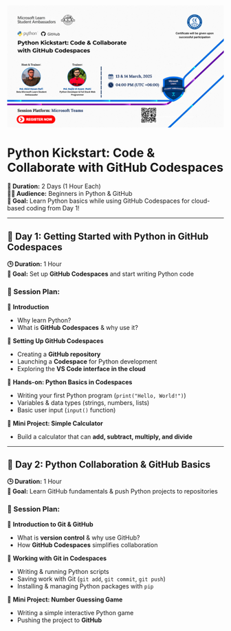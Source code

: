 ![Color Museum](https://raw.githubusercontent.com/AbidHasanRafi/python-kickstart-code-and-collaborate/main/Python%20Kickstart%20Code%20%26%20Collaborate%20with%20GitHub%20Codespaces.png)
# Python Kickstart: Code & Collaborate with GitHub Codespaces
**📅 Duration:** 2 Days (1 Hour Each)  
**👨‍💻 Audience:** Beginners in Python & GitHub  
**🎯 Goal:** Learn Python basics while using GitHub Codespaces for cloud-based coding from Day 1!  

---

## **📅 Day 1: Getting Started with Python in GitHub Codespaces**  
**🕒 Duration:** 1 Hour  
**🎯 Goal:** Set up **GitHub Codespaces** and start writing Python code  

### **📌 Session Plan:**  
🔹 **Introduction**  
- Why learn Python?  
- What is **GitHub Codespaces** & why use it?  

🔹 **Setting Up GitHub Codespaces**  
- Creating a **GitHub repository**  
- Launching a **Codespace** for Python development  
- Exploring the **VS Code interface in the cloud**  

🔹 **Hands-on: Python Basics in Codespaces**  
- Writing your first Python program (`print("Hello, World!")`)  
- Variables & data types (strings, numbers, lists)  
- Basic user input (`input()` function)  

🔹 **Mini Project: Simple Calculator**  
- Build a calculator that can **add, subtract, multiply, and divide**  

---

## **📅 Day 2: Python Collaboration & GitHub Basics**  
**🕒 Duration:** 1 Hour  
**🎯 Goal:** Learn GitHub fundamentals & push Python projects to repositories  

### **📌 Session Plan:**  
🔹 **Introduction to Git & GitHub**  
- What is **version control** & why use GitHub?  
- How **GitHub Codespaces** simplifies collaboration  

🔹 **Working with Git in Codespaces**  
- Writing & running Python scripts  
- Saving work with Git (`git add`, `git commit`, `git push`)  
- Installing & managing Python packages with `pip`  

🔹 **Mini Project: Number Guessing Game**  
- Writing a simple interactive Python game  
- Pushing the project to **GitHub**  